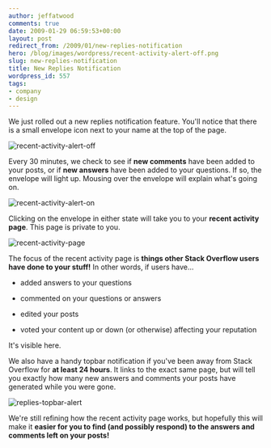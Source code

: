 ```yaml
---
author: jeffatwood
comments: true
date: 2009-01-29 06:59:53+00:00
layout: post
redirect_from: /2009/01/new-replies-notification
hero: /blog/images/wordpress/recent-activity-alert-off.png
slug: new-replies-notification
title: New Replies Notification
wordpress_id: 557
tags:
- company
- design
---
```



We just rolled out a new replies notification feature. You'll notice that there is a small envelope icon next to your name at the top of the page.



![recent-activity-alert-off](/blog/images/wordpress/recent-activity-alert-off.png)



Every 30 minutes, we check to see if **new comments** have been added to your posts, or if **new answers** have been added to your questions. If so, the envelope will light up. Mousing over the envelope will explain what's going on.



![recent-activity-alert-on](/blog/images/wordpress/recent-activity-alert-on.png)



Clicking on the envelope in either state will take you to your **recent activity page**. This page is private to you.



![recent-activity-page](/blog/images/wordpress/recent-activity-page.png)



The focus of the recent activity page is **things other Stack Overflow users have done to your stuff!** In other words, if users have...







  * added answers to your questions

  * commented on your questions or answers

  * edited your posts

  * voted your content up or down (or otherwise) affecting your reputation




It's visible here.



We also have a handy topbar notification if you've been away from Stack Overflow for **at least 24 hours**. It links to the exact same page, but will tell you exactly how many new answers and comments your posts have generated while you were gone.



![replies-topbar-alert](/blog/images/wordpress/replies-topbar-alert.png)



We're still refining how the recent activity page works, but hopefully this will make it **easier for you to find (and possibly respond) to the answers and comments left on your posts!**

